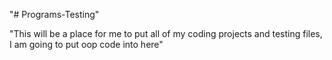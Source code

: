 "# Programs-Testing" 

"This will be a place for me to put all of my coding projects and testing files, I am going to put oop code into here"